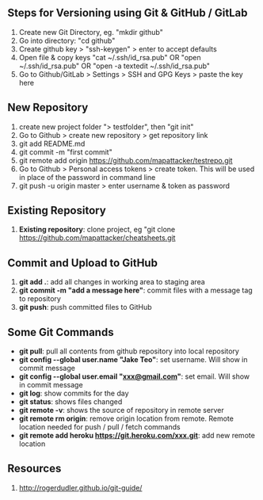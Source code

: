 ## Steps for Versioning using Git & GitHub / GitLab

1) Create new Git Directory, eg. "mkdir github"
2) Go into directory: "cd github"
3) Create github key > "ssh-keygen" > enter to accept defaults 
4) Open file & copy keys "cat ~/.ssh/id_rsa.pub" OR "open ~/.ssh/id_rsa.pub" OR "open -a textedit ~/.ssh/id_rsa.pub"
5) Go to Github/GitLab > Settings > SSH and GPG Keys > paste the key here

## __New Repository__
1) create new project folder "> testfolder", then "git init"
2) Go to Github > create new repository > get repository link
3) git add README.md
4) git commit -m "first commit"
5) git remote add origin https://github.com/mapattacker/testrepo.git
6) Go to Github > Personal access tokens > create token. This will be used in place of the password in command line
7) git push -u origin master > enter username & token as password

## __Existing Repository__
1) __Existing repository__: clone project, eg "git clone https://github.com/mapattacker/cheatsheets.git

## __Commit and Upload to GitHub__
1) __git add .__: add all changes in working area to staging area
2) __git commit -m "add a message here"__: commit files with a message tag to repository
3) __git push__: push committed files to GitHub

## __Some Git Commands__
   * __git pull__: pull all contents from github repository into local repository
   * __git config --global user.name "Jake Teo"__: set username. Will show in commit message
   * __git config --global user.email "xxx@gmail.com"__: set email. Will show in commit message
   * __git log__: show commits for the day
   * __git status__: shows files changed
   * __git remote -v__: shows the source of repository in remote server
   * __git remote rm origin__: remove origin location from remote. Remote location needed for push / pull / fetch commands
   * __git remote add heroku https://git.heroku.com/xxx.git__: add new remote location

## __Resources__
1) http://rogerdudler.github.io/git-guide/
